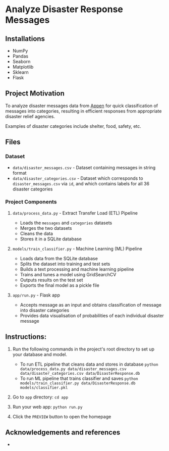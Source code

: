 # Analyze Disaster Response Messages

## Installations
 - NumPy
 - Pandas
 - Seaborn
 - Matplotlib
 - Sklearn
 - Flask

## Project Motivation
To analyze disaster messages data from [Appen](https://appen.com/) for quick classification of messages into categories, resulting in efficient responses from appropriate disaster relief agencies.

Examples of disaster categories include shelter, food, safety, etc.

## Files
### Dataset
- `data/disaster_messages.csv` - Dataset containing messages in string format
- `data/disaster_categories.csv` - Dataset which corresponds to `disaster_messages.csv` via `id`, and which contains labels for all 36 disaster categories

### Project Components
1. `data/process_data.py` - Extract Transfer Load (ETL) Pipeline
   - Loads the `messages` and `categories` datasets
   - Merges the two datasets
   - Cleans the data
   - Stores it in a SQLite database
2. `models/train_classifier.py` - Machine Learning (ML) Pipeline
   - Loads data from the SQLite database
   - Splits the dataset into training and test sets
   - Builds a text processing and machine learning pipeline
   - Trains and tunes a model using GridSearchCV
   - Outputs results on the test set
   - Exports the final model as a pickle file

3. `app/run.py` - Flask app
   - Accepts message as an input and obtains classification of message into disaster categories
   - Provides data visualisation of probabilities of each individual disaster message

## Instructions:
1. Run the following commands in the project's root directory to set up your database and model.
    - To run ETL pipeline that cleans data and stores in database
        `python data/process_data.py data/disaster_messages.csv data/disaster_categories.csv data/DisasterResponse.db`
    - To run ML pipeline that trains classifier and saves
        `python models/train_classifier.py data/DisasterResponse.db models/classifier.pkl`

2. Go to `app` directory: `cd app`

3. Run your web app: `python run.py`

4. Click the `PREVIEW` button to open the homepage

## Acknowledgements and references
- 